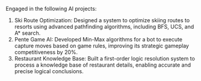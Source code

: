 Engaged in the following AI projects:

1. Ski Route Optimization: Designed a system to optimize skiing routes to resorts using advanced pathfinding algorithms, including BFS, UCS, and A* search.
2. Pente Game AI: Developed Min-Max algorithms for a bot to execute capture moves based on game rules, improving its strategic gameplay competitiveness by 20%.
3. Restaurant Knowledge Base: Built a first-order logic resolution system to process a knowledge base of restaurant details, enabling accurate and precise logical conclusions.
